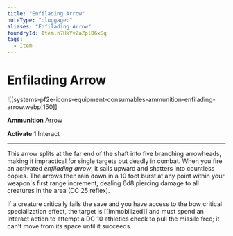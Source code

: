 ```yaml
---
title: "Enfilading Arrow"
noteType: ":luggage:"
aliases: "Enfilading Arrow"
foundryId: Item.n7HkYvZaZplD6xSq
tags:
  - Item
---
```


# Enfilading Arrow
![[systems-pf2e-icons-equipment-consumables-ammunition-enfilading-arrow.webp|150]]

**Ammunition** Arrow

**Activate** 1 Interact

* * *

This arrow splits at the far end of the shaft into five branching arrowheads, making it impractical for single targets but deadly in combat. When you fire an activated _enfilading arrow_, it sails upward and shatters into countless copies. The arrows then rain down in a 10 foot burst at any point within your weapon's first range increment, dealing 6d8 piercing damage to all creatures in the area (DC 25 reflex).

If a creature critically fails the save and you have access to the bow critical specialization effect, the target is [[Immobilized]] and must spend an Interact action to attempt a DC 10 athletics check to pull the missile free; it can't move from its space until it succeeds.
